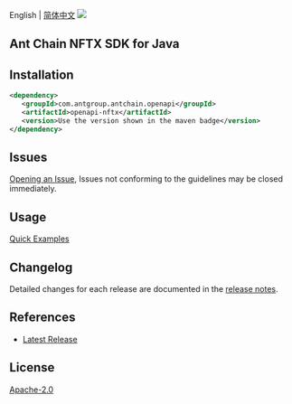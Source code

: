 English | [简体中文](README-CN.md)
![](https://aliyunsdk-pages.alicdn.com/icons/AlibabaCloud.svg)

## Ant Chain NFTX SDK for Java

## Installation

```xml
<dependency>
   <groupId>com.antgroup.antchain.openapi</groupId>
   <artifactId>openapi-nftx</artifactId>
   <version>Use the version shown in the maven badge</version>
</dependency>
```

## Issues
[Opening an Issue](https://github.com/alipay/antchain-openapi-prod-sdk/issues/new), Issues not conforming to the guidelines may be closed immediately.

## Usage
[Quick Examples](https://github.com/alipay/antchain-openapi-prod-sdk/blob/master/docs/0-Examples-EN.md#quick-examples)

## Changelog
Detailed changes for each release are documented in the [release notes](./ChangeLog.txt).

## References
* [Latest Release](https://github.com/alipay/antchain-openapi-prod-sdk/)

## License
[Apache-2.0](http://www.apache.org/licenses/LICENSE-2.0)
